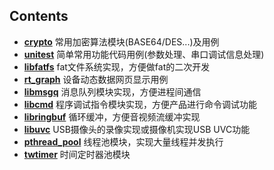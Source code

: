 
## Contents
* **[crypto](./crypto)** 常用加密算法模块(BASE64/DES...)及用例  
* **[unitest](./unitest)** 简单常用功能代码用例(参数处理、串口调试信息处理)  
* **[libfatfs](./libfatfs)** fat文件系统实现，方便做fat的二次开发  
* **[rt_graph](./rt_graph)** 设备动态数据网页显示用例  
* **[libmsgq](./libmsgq)** 消息队列模块实现，方便进程间通信  
* **[libcmd](./libcmd)** 程序调试指令模块实现，方便产品进行命令调试功能  
* **[libringbuf](./libringbuf)** 循环缓冲，方便音视频流缓冲实现  
* **[libuvc](./libuvc)** USB摄像头的录像实现或摄像机实现USB UVC功能  
* **[pthread_pool](./pthread_pool)** 线程池模块，实现大量线程并发执行  
* **[twtimer](./twtimer)** 时间定时器池模块  

